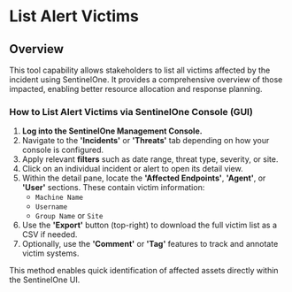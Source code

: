 # List Alert Victims

## Overview

This tool capability allows stakeholders to list all victims affected by the incident using SentinelOne. It provides a comprehensive overview of those impacted, enabling better resource allocation and response planning.

### How to List Alert Victims via SentinelOne Console (GUI)

1. **Log into the SentinelOne Management Console.**
2. Navigate to the **'Incidents'** or **'Threats'** tab depending on how your console is configured.
3. Apply relevant **filters** such as date range, threat type, severity, or site.
4. Click on an individual incident or alert to open its detail view.
5. Within the detail pane, locate the **'Affected Endpoints'**, **'Agent'**, or **'User'** sections. These contain victim information:
   - `Machine Name`
   - `Username`
   - `Group Name` or `Site`
6. Use the **'Export'** button (top-right) to download the full victim list as a CSV if needed.
7. Optionally, use the **'Comment'** or **'Tag'** features to track and annotate victim systems.

This method enables quick identification of affected assets directly within the SentinelOne UI.